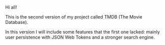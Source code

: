 Hi all!

This is the second version of my project called TMDB (The Movie Database).

In this version I will include some features that the first one lacked: mainly user persistence with JSON Web Tokens and a stronger search engine.
